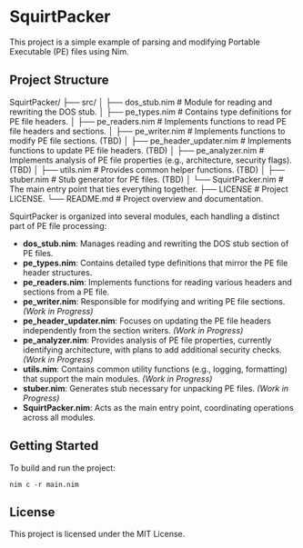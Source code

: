# SquirtPacker

This project is a simple example of parsing and modifying Portable Executable (PE) files using Nim.

## Project Structure

SquirtPacker/
├── src/
│   ├── dos_stub.nim            # Module for reading and rewriting the DOS stub.
│   ├── pe_types.nim            # Contains type definitions for PE file headers.
│   ├── pe_readers.nim          # Implements functions to read PE file headers and sections.
│   ├── pe_writer.nim           # Implements functions to modify PE file sections. (TBD)
│   ├── pe_header_updater.nim   # Implements functions to update PE file headers. (TBD)
│   ├── pe_analyzer.nim         # Implements analysis of PE file properties (e.g., architecture, security flags). (TBD)
│   ├── utils.nim               # Provides common helper functions. (TBD)
│   ├── stuber.nim              # Stub generator for PE files. (TBD)
│   └── SquirtPacker.nim        # The main entry point that ties everything together.
├── LICENSE                     # Project LICENSE.
└── README.md                   # Project overview and documentation.

SquirtPacker is organized into several modules, each handling a distinct part of PE file processing:

- **dos_stub.nim**: Manages reading and rewriting the DOS stub section of PE files.
- **pe_types.nim**: Contains detailed type definitions that mirror the PE file header structures.
- **pe_readers.nim**: Implements functions for reading various headers and sections from a PE file.
- **pe_writer.nim**: Responsible for modifying and writing PE file sections. *(Work in Progress)*
- **pe_header_updater.nim**: Focuses on updating the PE file headers independently from the section writers. *(Work in Progress)*
- **pe_analyzer.nim**: Provides analysis of PE file properties, currently identifying architecture, with plans to add additional security checks. *(Work in Progress)*
- **utils.nim**: Contains common utility functions (e.g., logging, formatting) that support the main modules. *(Work in Progress)*
- **stuber.nim**: Generates stub necessary for unpacking PE files. *(Work in Progress)*
- **SquirtPacker.nim**: Acts as the main entry point, coordinating operations across all modules.

## Getting Started

To build and run the project:
```
nim c -r main.nim
```

## License

This project is licensed under the MIT License.